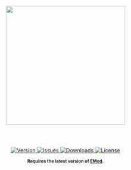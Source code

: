 <p align="center">
    <img src="https://github.com/EMod-ArmA/emod3/raw/master/extras/assets/logo/emblem.png" width="320">
</p>

<p align="center" style="margin-top: 60px;">
    <a href="https://github.com/EMod-ArmA/emod3_fov/releases/latest">
        <img src="https://img.shields.io/badge/Version-0.0.0-blue.svg?style=flat-square" alt="Version">
    </a>
    <a href="https://github.com/EMod-ArmA/emod3_fov/issues">
        <img src="https://img.shields.io/github/issues-raw/EMod-ArmA/emod3_fov.svg?style=flat-square&label=Issues" alt="Issues">
    </a>
    <a href="https://github.com/EMod-ArmA/emod3_fov/releases">
        <img src="https://img.shields.io/github/downloads/EMod-ArmA/emod3_fov/total.svg?style=flat-square&label=Downloads" alt="Downloads">
    </a>
    <a href="https://github.com/EMod-ArmA/emod3_fov/blob/master/LICENSE">
        <img src="https://img.shields.io/badge/License-GPLv2-red.svg?style=flat-square" alt="License">
    </a>
</p>

<p align="center">
    <sup><strong>Requires the latest version of <a href="https://github.com/EMod-ArmA/EMod/releases">EMod</a>.
</p>

